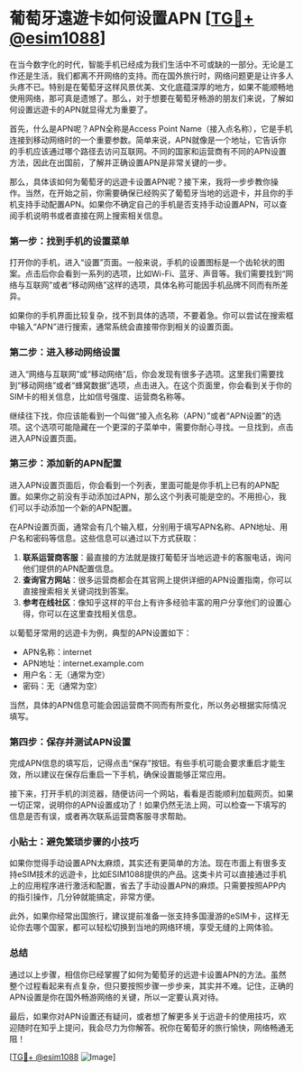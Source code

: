 # 葡萄牙遠遊卡如何设置APN [[TG💪+ @esim1088](https://t.me/s/esim1088)]

在当今数字化的时代，智能手机已经成为我们生活中不可或缺的一部分。无论是工作还是生活，我们都离不开网络的支持。而在国外旅行时，网络问题更是让许多人头疼不已。特别是在葡萄牙这样风景优美、文化底蕴深厚的地方，如果不能顺畅地使用网络，那可真是遗憾了。那么，对于想要在葡萄牙畅游的朋友们来说，了解如何设置远遊卡的APN就显得尤为重要了。

首先，什么是APN呢？APN全称是Access Point Name（接入点名称），它是手机连接到移动网络时的一个重要参数。简单来说，APN就像是一个地址，它告诉你的手机应该通过哪个路径去访问互联网。不同的国家和运营商有不同的APN设置方法，因此在出国前，了解并正确设置APN是非常关键的一步。

那么，具体该如何为葡萄牙的远遊卡设置APN呢？接下来，我将一步步教你操作。当然，在开始之前，你需要确保已经购买了葡萄牙当地的远遊卡，并且你的手机支持手动配置APN。如果你不确定自己的手机是否支持手动设置APN，可以查阅手机说明书或者直接在网上搜索相关信息。

### 第一步：找到手机的设置菜单

打开你的手机，进入“设置”页面。一般来说，手机的设置图标是一个齿轮状的图案。点击后你会看到一系列的选项，比如Wi-Fi、蓝牙、声音等。我们需要找到“网络与互联网”或者“移动网络”这样的选项，具体名称可能因手机品牌不同而有所差异。

如果你的手机界面比较复杂，找不到具体的选项，不要着急。你可以尝试在搜索框中输入“APN”进行搜索，通常系统会直接带你到相关的设置页面。

### 第二步：进入移动网络设置

进入“网络与互联网”或“移动网络”后，你会发现有很多子选项。这里我们需要找到“移动网络”或者“蜂窝数据”选项，点击进入。在这个页面里，你会看到关于你的SIM卡的相关信息，比如信号强度、运营商名称等。

继续往下找，你应该能看到一个叫做“接入点名称（APN）”或者“APN设置”的选项。这个选项可能隐藏在一个更深的子菜单中，需要你耐心寻找。一旦找到，点击进入APN设置页面。

### 第三步：添加新的APN配置

进入APN设置页面后，你会看到一个列表，里面可能是你手机上已有的APN配置。如果你之前没有手动添加过APN，那么这个列表可能是空的。不用担心，我们可以手动添加一个新的APN配置。

在APN设置页面，通常会有几个输入框，分别用于填写APN名称、APN地址、用户名和密码等信息。这些信息可以通过以下方式获取：

1. **联系运营商客服**：最直接的方法就是拨打葡萄牙当地远遊卡的客服电话，询问他们提供的APN配置信息。
2. **查询官方网站**：很多运营商都会在其官网上提供详细的APN设置指南，你可以直接搜索相关关键词找到答案。
3. **参考在线社区**：像知乎这样的平台上有许多经验丰富的用户分享他们的设置心得，你可以在这里查找相关信息。

以葡萄牙常用的远遊卡为例，典型的APN设置如下：
- APN名称：internet
- APN地址：internet.example.com
- 用户名：无（通常为空）
- 密码：无（通常为空）

当然，具体的APN信息可能会因运营商不同而有所变化，所以务必根据实际情况填写。

### 第四步：保存并测试APN设置

完成APN信息的填写后，记得点击“保存”按钮。有些手机可能会要求重启才能生效，所以建议在保存后重启一下手机，确保设置能够正常应用。

接下来，打开手机的浏览器，随便访问一个网站，看看是否能顺利加载网页。如果一切正常，说明你的APN设置成功了！如果仍然无法上网，可以检查一下填写的信息是否有误，或者再次联系运营商客服寻求帮助。

### 小贴士：避免繁琐步骤的小技巧

如果你觉得手动设置APN太麻烦，其实还有更简单的方法。现在市面上有很多支持eSIM技术的远遊卡，比如ESIM1088提供的产品。这类卡片可以直接通过手机上的应用程序进行激活和配置，省去了手动设置APN的麻烦。只需要按照APP内的指引操作，几分钟就能搞定，非常方便。

此外，如果你经常出国旅行，建议提前准备一张支持多国漫游的eSIM卡，这样无论你去哪个国家，都可以轻松切换到当地的网络环境，享受无缝的上网体验。

### 总结

通过以上步骤，相信你已经掌握了如何为葡萄牙的远遊卡设置APN的方法。虽然整个过程看起来有点复杂，但只要按照步骤一步步来，其实并不难。记住，正确的APN设置是你在国外畅游网络的关键，所以一定要认真对待。

最后，如果你对APN设置还有疑问，或者想了解更多关于远遊卡的使用技巧，欢迎随时在知乎上提问，我会尽力为你解答。祝你在葡萄牙的旅行愉快，网络畅通无阻！

[[TG💪+ @esim1088](https://t.me/s/esim1088) ![Image](https://i.postimg.cc/4NQfJmqS/Snipaste-2025-05-13-00-14-12.png)]